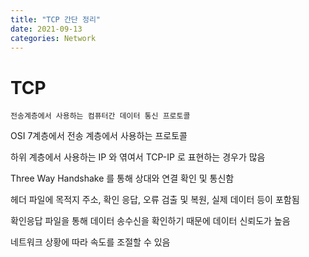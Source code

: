 ```yaml
---
title: "TCP 간단 정리"
date: 2021-09-13
categories: Network
---
```


# TCP

    전송계층에서 사용하는 컴퓨터간 데이터 통신 프로토콜

OSI 7계층에서 전송 계층에서 사용하는 프로토콜

하위 계층에서 사용하는 IP 와 엮여서 TCP-IP 로 표현하는 경우가 많음

Three Way Handshake 를 통해 상대와 연결 확인 및 통신함

헤더 파일에 목적지 주소, 확인 응답, 오류 검출 및 복원, 실제 데이터 등이 포함됨

확인응답 파일을 통해 데이터 송수신을 확인하기 때문에 데이터 신뢰도가 높음

네트워크 상황에 따라 속도를 조절할 수 있음
